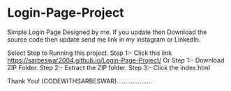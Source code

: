 # Login-Page-Project
Simple Login Page Designed by me. If you update then Download the source code then update send me link in my instagram or LinkedIn.

Select Step to Running this project.
Step 1:- Click this link https://sarbeswar2004.github.io/Login-Page-Project/
Or 
Step 1:- Download ZIP Folder.
Step 2:- Extract the ZIP folder.
Step 3:- Click the index.html

Thank You! (CODEWITHSARBESWAR)....................
